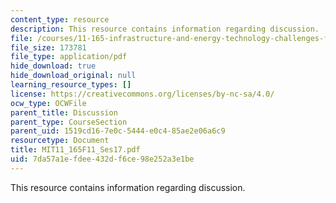 ```yaml
---
content_type: resource
description: This resource contains information regarding discussion.
file: /courses/11-165-infrastructure-and-energy-technology-challenges-fall-2011/7da57a1efdee432df6ce98e252a3e1be_MIT11_165F11_Ses17.pdf
file_size: 173781
file_type: application/pdf
hide_download: true
hide_download_original: null
learning_resource_types: []
license: https://creativecommons.org/licenses/by-nc-sa/4.0/
ocw_type: OCWFile
parent_title: Discussion
parent_type: CourseSection
parent_uid: 1519cd16-7e0c-5444-e0c4-85ae2e06a6c9
resourcetype: Document
title: MIT11_165F11_Ses17.pdf
uid: 7da57a1e-fdee-432d-f6ce-98e252a3e1be
---
```

This resource contains information regarding discussion.